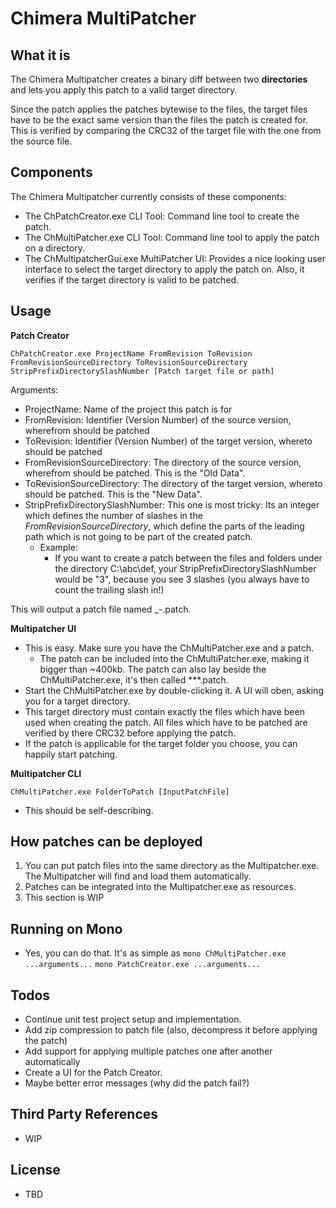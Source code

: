Chimera MultiPatcher
===


What it is
---
The Chimera Multipatcher creates a binary diff between two **directories** and lets you apply this patch to a valid target directory.

Since the patch applies the patches bytewise to the files, the target files have to be the exact same version than the files the patch is created for. This is verified by comparing the CRC32 of the target file with the one from the source file.

Components
---
The Chimera Multipatcher currently consists of these components:

 - The ChPatchCreator.exe CLI Tool: Command line tool to create the patch.
 - The ChMultiPatcher.exe CLI Tool: Command line tool to apply the patch on a directory.
 - The ChMultipatcherGui.exe MultiPatcher UI: Provides a nice looking user interface to select the target directory to apply the patch on. Also, it verifies if the target directory is valid to be patched.    

Usage
---

**Patch Creator**

    ChPatchCreator.exe ProjectName FromRevision ToRevision FromRevisionSourceDirectory ToRevisionSourceDirectory StripPrefixDirectorySlashNumber [Patch target file or path]
    
Arguments:

 - ProjectName: Name of the project this patch is for
 - FromRevision: Identifier (Version Number) of the source version, wherefrom should be patched
 - ToRevision: Identifier (Version Number) of the target version, whereto should be patched
 - FromRevisionSourceDirectory: The directory of the source version, wherefrom should be patched. This is the "Old Data".
 - ToRevisionSourceDirectory: The directory of the target version, whereto should be patched. This is the "New Data".
 - StripPrefixDirectorySlashNumber: This one is most tricky: Its an integer which defines the number of slashes in the *FromRevisionSourceDirectory*, which define the parts of the leading path which is not going to be part of the created patch.
	 - Example:
		 - If you want to create a patch between the files and folders under the directory C:\abc\def\, your StripPrefixDirectorySlashNumber would be "3", because you see 3 slashes (you always have to count the trailing slash in!)   


This will output a patch file named <ProjectName>_<FromRevision>-<ToRevision>.patch.

**Multipatcher UI**

 - This is easy. Make sure you have the ChMultiPatcher.exe and a patch.
	 - The patch can be included into the ChMultiPatcher.exe, making it bigger than ~400kb. The patch can also lay beside the ChMultiPatcher.exe, it's then called ***.patch.
 - Start the ChMultiPatcher.exe by double-clicking it. A UI will oben, asking you for a target directory.
 - This target directory must contain exactly the files which have been used when creating the patch. All files which have to be patched are verified by there CRC32 before applying the patch.
 - If the patch is applicable for the target folder you choose, you can happily start patching. 

**Multipatcher CLI**

`ChMultiPatcher.exe FolderToPatch [InputPatchFile]`

 - This should be self-describing.

How patches can be deployed
---
 1. You can put patch files into the same directory as the Multipatcher.exe. The Multipatcher will find and load them automatically.
 2. Patches can be integrated into the Multipatcher.exe as resources. 
 3. This section is WIP

Running on Mono
---
 - Yes, you can do that. It's as simple as
`mono ChMultiPatcher.exe ...arguments...`
`mono PatchCreator.exe ...arguments...`


Todos
---
- Continue unit test project setup and implementation.  
- Add zip compression to patch file (also, decompress it before applying the patch)
 - Add support for applying multiple patches one after another automatically 
 - Create a UI for the Patch Creator.
 - Maybe better error messages (why did the patch fail?)

Third Party References
---
 - WIP

License
---
 - TBD